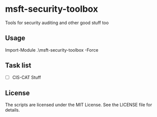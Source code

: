 # msft-security-toolbox
Tools for security auditing and other good stuff too


## Usage
Import-Module .\msft-security-toolbox -Force


## Task list
- [ ] CIS-CAT Stuff


## License
The scripts are licensed under the MIT License. See the LICENSE file for details.